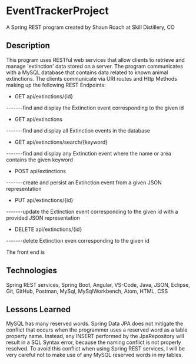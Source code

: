 # EventTrackerProject

A Spring REST program created by Shaun Roach at Skill Distillery, CO

## Description

This program uses RESTful web services that allow clients to retrieve and manage 'extinction' data stored on a server. The program communicates with a MySQL database that contains data related to known animal extinctions. The clients communicate via URI routes and Http Methods making up the following REST Endpoints:

* GET api/extinctions/{id}        

-------find and display the Extinction event corresponding to the given id
* GET api/extinctions               

-------find and display all Extinction events in the database
* GET api/extinctions/search/{keyword}        

-------find and display any Extinction event where the name or area contains the given keyword
* POST api/extinctions            

-------create and persist an Extinction event from a given JSON representation
* PUT api/extinctions/{id}        

-------update the Extinction event corresponding to the given id with a provided JSON representation
* DELETE api/extinctions/{id}     

-------delete Extinction even corresponding to the given id

The front end is

## Technologies

Spring REST services, Spring Boot, Angular, VS-Code, Java, JSON, Eclipse, Git, GitHub, Postman, MySql, MySqlWorkbench, Atom, HTML, CSS

## Lessons Learned

MySQL has many reserved words. Spring Data JPA does not mitigate the conflict that occurs when the programmer uses a reserved word as a table property name. Instead, any INSERT performed by the JpaRepository will result in a SQL Syntax error, because the naming conflict is not properly resolved. To avoid this conflict when using Spring REST services, I will be very careful not to make use of any MySQL reserved words in my tables.
